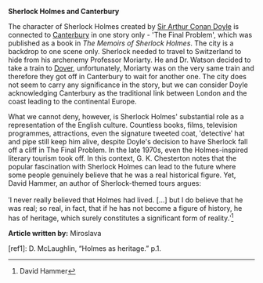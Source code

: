 **Sherlock Holmes and Canterbury**

The character of Sherlock Holmes created by [Sir Arthur Conan Doyle](/19c/19c-conan-doyle-biography) is connected to [Canterbury](/19c/19c-canterbury) in one story only - 'The Final Problem', which was published as a book in _The Memoirs of Sherlock Holmes_. The city is a backdrop to one scene only. Sherlock needed to travel to Switzerland to hide from his archenemy Professor Moriarty. He and Dr. Watson decided to take a train to [Dover](/19c/19c-dover), unfortunately, Moriarty was on the very same train and therefore they got off in Canterbury to wait for another one.  The city does not seem to carry any significance in the story, but we can consider Doyle acknowledging Canterbury as the traditional link between London and the coast leading to the continental Europe. 

What we cannot deny, however, is Sherlock Holmes' substantial role as a representation of the English culture. Countless books, films, television programmes, attractions, even the signature tweeted coat, ʹdetectiveʹ hat and pipe still keep him alive, despite Doyle's decision to have Sherlock fall off a cliff in The Final Problem. In the late 1970s, even the Holmes-inspired literary tourism took off.  In this context, G. K. Chesterton notes that the popular fascination with Sherlock Holmes can lead to the future where some people genuinely believe that he was a real historical figure. Yet, David Hammer, an author of Sherlock-themed tours argues:
<br><br>
 ʹI never really believed that Holmes had lived. […] but I do believe that he was real; so real, in fact, that if he has not become a figure of history, he has of heritage, which surely constitutes a significant form of reality.ʹ[^ref1] 

**Article written by:** Miroslava

[^ref1]: David Hammer

[ref1]:  D. McLaughlin, “Holmes as heritage.” p.1.
